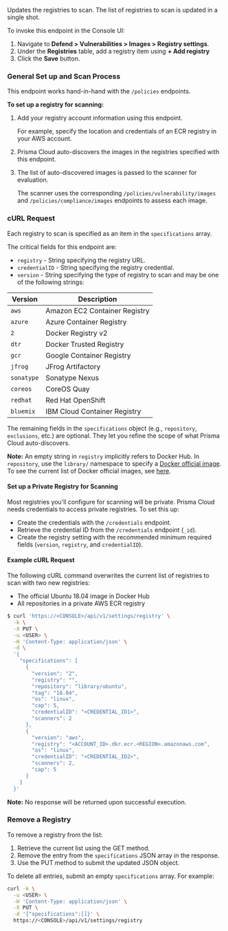 Updates the registries to scan.
The list of registries to scan is updated in a single shot.

To invoke this endpoint in the Console UI:

1. Navigate to **Defend > Vulnerabilities > Images > Registry settings**.
2. Under the **Registries** table, add a registry item using **+ Add registry**
3. Click the **Save** button.

### General Set up and Scan Process

This endpoint works hand-in-hand with the `/policies` endpoints.

**To set up a registry for scanning:**

1. Add your registry account information using this endpoint.

   For example, specify the location and credentials of an ECR registry in your AWS account.

2. Prisma Cloud auto-discovers the images in the registries specified with this endpoint.

3. The list of auto-discovered images is passed to the scanner for evaluation.
	
   The scanner uses the corresponding `/policies/vulnerability/images` and `/policies/compliance/images` endpoints to assess each image.


### cURL Request

Each registry to scan is specified as an item in the `specifications` array.

The critical fields for this endpoint are:

* `registry` - String specifying the registry URL.
* `credentialID` - String specifying the registry credential.
* `version` - String specifying the type of registry to scan and may be one of the following strings:

Version|Description
 ---|---
 `aws`|Amazon EC2 Container Registry
 `azure`|Azure Container Registry
 `2`|Docker Registry v2
 `dtr`|Docker Trusted Registry
 `gcr`|Google Container Registry
 `jfrog`|JFrog Artifactory
 `sonatype`|Sonatype Nexus
 `coreos`|CoreOS Quay
 `redhat`|Red Hat OpenShift
 `bluemix`|IBM Cloud Container Registry

The remaining fields in the `specifications` object (e.g., `repository`, `exclusions`, etc.) are optional.
They let you refine the scope of what Prisma Cloud auto-discovers.

**Note:** An empty string in `registry` implicitly refers to Docker Hub.
In `repository`, use the `library/` namespace to specify a [Docker official image](https://docs.docker.com/docker-hub/official_images/).
To see the current list of Docker official images, see [here](https://github.com/docker-library/official-images/tree/master/library).

#### Set up a Private Registry for Scanning

Most registries you'll configure for scanning will be private.
Prisma Cloud needs credentials to access private registries.
To set this up:

* Create the credentials with the `/credentials` endpoint.
* Retrieve the credential ID from the `/credentials` endpoint (`_id`).
* Create the registry setting with the recommended minimum required fields (`version`, `registry`, and `credentialID`).

#### Example cURL Request

The following cURL command overwrites the current list of registries to scan with two new registries:

* The official Ubuntu 18.04 image in Docker Hub
* All repositories in a private AWS ECR registry

```bash
$ curl 'https://<CONSOLE>/api/v1/settings/registry' \
  -k \
  -X PUT \
  -u <USER> \
  -H 'Content-Type: application/json' \
  -d \
  '{
    "specifications": [
      {
        "version": "2",
        "registry": "",
        "repository": "library/ubuntu",
        "tag": "18.04",
        "os": "linux",
        "cap": 5,
        "credentialID": "<CREDENTIAL_ID1>",
        "scanners": 2
      },
      {
        "version": "aws",
        "registry": "<ACCOUNT_ID>.dkr.ecr.<REGION>.amazonaws.com",
        "os": "linux",
        "credentialID": "<CREDENTIAL_ID2>",
        "scanners": 2,
        "cap": 5
      }
    ]
  }'
```

**Note:** No response will be returned upon successful execution.

### Remove a Registry

To remove a registry from the list:

1. Retrieve the current list using the GET method.
2. Remove the entry from the `specifications` JSON array in the response.
3. Use the PUT method to submit the updated JSON object.

To delete all entries, submit an empty `specifications` array. For example:

```bash
curl -k \
  -u <USER> \
  -H 'Content-Type: application/json' \
  -X PUT \
  -d '{"specifications":[]}' \
  https://<CONSOLE>/api/v1/settings/registry
```
